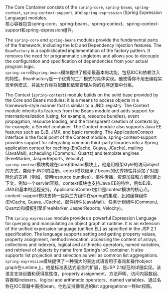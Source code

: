 The Core Container consists of the `spring-core`, `spring-beans`, `spring-context`, `spring-context-support`, and `spring-expression` \(Spring Expression Language\) modules.  
核心容器包含spring-core、spring-beans、spring-context、spring-context-support和spring-expression组件。

The `spring-core` and `spring-beans` modules provide the fundamental parts of the framework, including the IoC and Dependency Injection features. The `BeanFactory` is a sophisticated implementation of the factory pattern. It removes the need for programmatic singletons and allows you to decouple the configuration and specification of dependencies from your actual program logic.  
`spring-core`和`spring-beans`模块提供了框架最基本的功能，包括IOC和依赖注入的特性。BeanFactory是一个优秀的工厂模式的具体实现。他使得你不用去编程实现单例模式，并且允许你将配置和依赖管理从你的程序逻辑中分离。

The Context \(`spring-context`\) module builds on the solid base provided by the Core and Beans modules: it is a means to access objects in a framework-style manner that is similar to a JNDI registry. The Context module inherits its features from the Beans module and adds support for internationalization \(using, for example, resource bundles\), event propagation, resource loading, and the transparent creation of contexts by, for example, a Servlet container. The Context module also supports Java EE features such as EJB, JMX, and basic remoting. The ApplicationContext interface is the focal point of the Context module. spring-context-support provides support for integrating common third-party libraries into a Spring application context for caching \(EhCache, Guava, JCache\), mailing \(JavaMail\), scheduling \(CommonJ, Quartz\) and template engines \(FreeMarker, JasperReports, Velocity\).  
`spring-context`模块构建在core和beans模块上，他是用框架style的访问object的方式，类似于JNDI的注册。cotext模块继承了beans的优秀特性并添加了对国际化的支持（例如，使用resource bundles）、事件传播、资源加载和方便创建上下文，例如一个servlet容器。context模块也支持Java EE的特性，例如EJB、JMX和基本的远程支持。ApplicationContext接口是context模块的核心点。context-support模块支持一些第三方组件在spring的集成，比如缓存组件\(EhCache, Guava, JCache\)、邮件组件\(JavaMail\)、任务计划组件\(CommonJ, Quartz\)和模板引擎\(FreeMarker, JasperReports, Velocity\)。

The `spring-expression` module provides a powerful Expression Language for querying and manipulating an object graph at runtime. It is an extension of the unified expression language \(unified EL\) as specified in the JSP 2.1 specification. The language supports setting and getting property values, property assignment, method invocation, accessing the content of arrays, collections and indexers, logical and arithmetic operators, named variables, and retrieval of objects by name from Spring’s IoC container. It also supports list projection and selection as well as common list aggregations.  
`spring-expression`模块提供了一种强大的表达式语言用于查询和操作object graph在runtime上。他是标准表达式语言的扩展，是JSP 2.1规范的详细实现。该语言支持设置和获得属性值、property assignment、方法声明、访问内容数组、容器和indexers、logical and arithmetic operators、named variables、通过名称在IOC容器中需找bean。他也支持像普通的list aggregations一样list视图。

